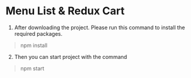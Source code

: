 # Menu List & Redux Cart


1. After downloading the project. Please run this command to install the required packages.

> npm install

2. Then you can start project with the command 

> npm start
